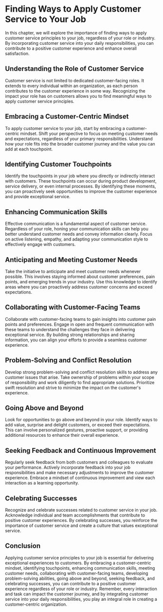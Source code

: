 Finding Ways to Apply Customer Service to Your Job
=============================================================

In this chapter, we will explore the importance of finding ways to apply customer service principles to your job, regardless of your role or industry. By incorporating customer service into your daily responsibilities, you can contribute to a positive customer experience and enhance overall satisfaction.

Understanding the Role of Customer Service
------------------------------------------

Customer service is not limited to dedicated customer-facing roles. It extends to every individual within an organization, as each person contributes to the customer experience in some way. Recognizing the impact your role has on customers allows you to find meaningful ways to apply customer service principles.

## Embracing a Customer-Centric Mindset

To apply customer service to your job, start by embracing a customer-centric mindset. Shift your perspective to focus on meeting customer needs and expectations, regardless of your primary responsibilities. Understand how your role fits into the broader customer journey and the value you can add at each touchpoint.

## Identifying Customer Touchpoints

Identify the touchpoints in your job where you directly or indirectly interact with customers. These touchpoints can occur during product development, service delivery, or even internal processes. By identifying these moments, you can proactively seek opportunities to improve the customer experience and provide exceptional service.

## Enhancing Communication Skills

Effective communication is a fundamental aspect of customer service. Regardless of your role, honing your communication skills can help you better understand customer needs and convey information clearly. Focus on active listening, empathy, and adapting your communication style to effectively engage with customers.

## Anticipating and Meeting Customer Needs

Take the initiative to anticipate and meet customer needs whenever possible. This involves staying informed about customer preferences, pain points, and emerging trends in your industry. Use this knowledge to identify areas where you can proactively address customer concerns and exceed expectations.

## Collaborating with Customer-Facing Teams

Collaborate with customer-facing teams to gain insights into customer pain points and preferences. Engage in open and frequent communication with these teams to understand the challenges they face in delivering exceptional service. By building strong relationships and sharing information, you can align your efforts to provide a seamless customer experience.

## Problem-Solving and Conflict Resolution

Develop strong problem-solving and conflict resolution skills to address any customer issues that arise. Take ownership of problems within your scope of responsibility and work diligently to find appropriate solutions. Prioritize swift resolution and strive to minimize the impact on the customer's experience.

## Going Above and Beyond

Look for opportunities to go above and beyond in your role. Identify ways to add value, surprise and delight customers, or exceed their expectations. This can involve personalized gestures, proactive support, or providing additional resources to enhance their overall experience.

## Seeking Feedback and Continuous Improvement

Regularly seek feedback from both customers and colleagues to evaluate your performance. Actively incorporate feedback into your job responsibilities and make necessary adjustments to improve the customer experience. Embrace a mindset of continuous improvement and view each interaction as a learning opportunity.

## Celebrating Successes

Recognize and celebrate successes related to customer service in your job. Acknowledge individual and team accomplishments that contribute to positive customer experiences. By celebrating successes, you reinforce the importance of customer service and create a culture that values exceptional service.

Conclusion
----------

Applying customer service principles to your job is essential for delivering exceptional experiences to customers. By embracing a customer-centric mindset, identifying touchpoints, enhancing communication skills, meeting customer needs, collaborating with customer-facing teams, developing problem-solving abilities, going above and beyond, seeking feedback, and celebrating successes, you can contribute to a positive customer experience regardless of your role or industry. Remember, every interaction and task can impact the customer journey, and by integrating customer service into your daily responsibilities, you play an integral role in creating a customer-centric organization.
